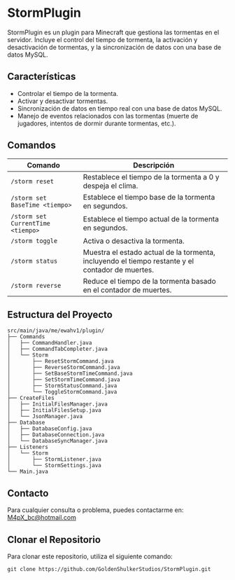 
# StormPlugin

StormPlugin es un plugin para Minecraft que gestiona las tormentas en el servidor. Incluye el control del tiempo de tormenta, la activación y desactivación de tormentas, y la sincronización de datos con una base de datos MySQL.

## Características

- Controlar el tiempo de la tormenta.
- Activar y desactivar tormentas.
- Sincronización de datos en tiempo real con una base de datos MySQL.
- Manejo de eventos relacionados con las tormentas (muerte de jugadores, intentos de dormir durante tormentas, etc.).

## Comandos

| Comando                           | Descripción                                                                                       |
|-----------------------------------|---------------------------------------------------------------------------------------------------|
| `/storm reset`                    | Restablece el tiempo de la tormenta a 0 y despeja el clima.                                       |
| `/storm set BaseTime <tiempo>`    | Establece el tiempo base de la tormenta en segundos.                                              |
| `/storm set CurrentTime <tiempo>` | Establece el tiempo actual de la tormenta en segundos.                                            |
| `/storm toggle`                   | Activa o desactiva la tormenta.                                                                   |
| `/storm status`                   | Muestra el estado actual de la tormenta, incluyendo el tiempo restante y el contador de muertes.  |
| `/storm reverse`                  | Reduce el tiempo de la tormenta basado en el contador de muertes.                                 |

## Estructura del Proyecto

```
src/main/java/me/ewahv1/plugin/
├── Commands
│   ├── CommandHandler.java
│   ├── CommandTabCompleter.java
│   └── Storm
│       ├── ResetStormCommand.java
│       ├── ReverseStormCommand.java
│       ├── SetBaseStormTimeCommand.java
│       ├── SetStormTimeCommand.java
│       ├── StormStatusCommand.java
│       └── ToggleStormCommand.java
├── CreateFiles
│   ├── InitialFilesManager.java
│   ├── InitialFilesSetup.java
│   └── JsonManager.java
├── Database
│   ├── DatabaseConfig.java
│   ├── DatabaseConnection.java
│   └── DatabaseSyncManager.java
├── Listeners
│   └── Storm
│       ├── StormListener.java
│       └── StormSettings.java
└── Main.java
```

## Contacto

Para cualquier consulta o problema, puedes contactarme en: M4pX_bc@hotmail.com

## Clonar el Repositorio

Para clonar este repositorio, utiliza el siguiente comando:

```
git clone https://github.com/GoldenShulkerStudios/StormPlugin.git
```
